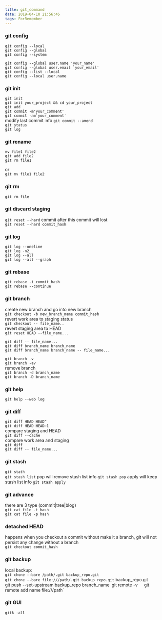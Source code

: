 ```yaml
---
title: git_command
date: 2019-04-10 21:56:46
tags: ForRemember
---
```

### git config
```
git config --local  
git config --global  
git config --system  
```
`git config --global user.name 'your_name'`  
`git config --global user.email 'your_email'`  
`git config --list --local`  
`git config --local user.name`  
### git init
`git init`  
`git init your_project && cd your_project`  
`git add`  
`git commit -m'your_comment'`  
`git commit -am'your_comment'`  
modify last commit info
`git commit --amend`  
`git status`  
`git log`
### git rename
```
mv file1 file2
git add file2
git rm file1
```
or  
`git mv file1 file2`  
### git rm
`git rm file`
### git discard staging
`git reset --hard`
commit after this commit will lost  
`git reset --hard commit_hash`  
### git log
`git log --oneline`  
`git log -n2`  
`git log --all`  
`git log --all --graph`
### git rebase  
`git rebase -i commit_hash`   
`git rebase --continue`   
### git branch  
create new branch and go into new branch    
`git checkout -b new_branch_name commit_hash`  
revert work area to staging status  
`git checkout -- file_name..`  
revert staging area to HEAD  
`git reset HEAD --file_name...`  

`git diff -- file_name...`  
`git diff branch_name branch_name`  
`git diff branch_name branch_name -- file_name...`  

`git branch -v`  
`git branch -av`  
remove branch  
 `git branch -d branch_name`  
 `git branch -D branch_name`  

### git help
`git help --web log`  
### git diff  
`git diff HEAD HEAD^`  
`git diff HEAD HEAD~1`  
compare  staging and HEAD  
`git diff --cache`  
compare work area and staging  
`git diff`  
`git diff -- file_name...`  
### git stash
`git stath`  
`git stash list`
pop will remove stash list info
`git stash pop`
apply will keep stash list info
`git stash apply`  
### git advance
there are 3 type (commit|tree|blog)  
`git cat file -t hash`  
`git cat file -p hash`

### detached HEAD
happens when you checkout a commit without make it a branch, git will not persist any change without a branch  
`git checkout commit_hash`

### git backup  
local backup:  
`git chone --bare /path/.git backup_repo.git`  
`git chone --bare file:///path/.git backup_repo.git` backup_repo.git`  
`git push --set-upstream backup_repo branch_name`
`git remote -v`  
`git remote add name file:///path`  
### git GUI
`gitk -all`
